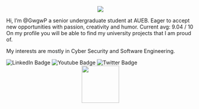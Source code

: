 <div id="header" align="center">
  <img src="https://media.giphy.com/media/wcgn5fVDjvR7pdvz4C/giphy.gif"/>
</div>

Hi, I’m @GwgwP
a senior undergraduate student at AUEB. Eager to accept new opportunities with passion, creativity and humor.
Current avg: 9.04 / 10
On my profile you will be able to find my university projects that I am proud of. 

My interests are mostly in Cyber Security and Software Engineering. 


<div id="badges">
  <img src="https://img.shields.io/badge/LinkedIn-blue?style=for-the-badge&logo=linkedin&logoColor=white" alt="LinkedIn Badge"/>
  <img src="https://img.shields.io/badge/YouTube-red?style=for-the-badge&logo=youtube&logoColor=white" alt="Youtube Badge"/>
  <img src="https://img.shields.io/badge/Twitter-blue?style=for-the-badge&logo=twitter&logoColor=white" alt="Twitter Badge"/>
</div>





<div id="header" align="center">
    <img src="https://media.giphy.com/media/HscDLzkO8EOTmgkhQP/giphy.gif" width="100"/>
</div>
